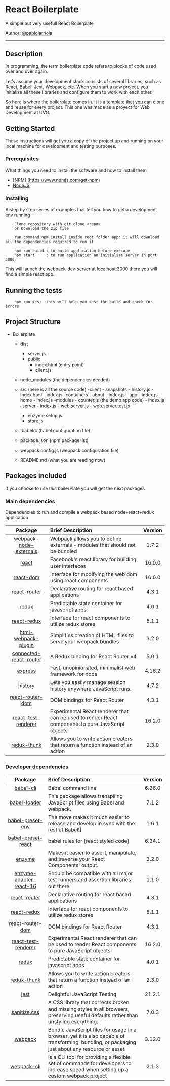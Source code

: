 # React Boilerplate

A simple but very usefull React Boilerplate

Author: [@pabloiarriola](https://github.com/pabloiarriola) 

***

## Description 

In programming, the term boilerplate code refers to blocks of code used over and over again.

Let’s assume your development stack consists of several libraries, such as React, Babel, Jest, Webpack, etc. 
When you start a new project, you initialize all these libraries and configure them to work with each other.

So here is where the boilerplate comes in. It is a template that you can clone and reuse for every project.
This one was made as a proyect for Web Development at UVG.  


## Getting Started

These instructions will get you a copy of the project up and running on your local machine for development and testing purposes.

### Prerequisites

What things you need to install the software and how to install them

- [NPM] (https://www.npmjs.com/get-npm)
- [NodeJS](https://nodejs.org/en/)

### Installing

A step by step series of examples that tell you how to get a development env running

```
    Clone repository with git clone <repo>
	or Download the zip file
```

```
    run command npm install inside root folder app: it will download all the dependencies required to run it

    npm run build : to build application before execute
    npm start     : to run application an initialize server in port 3000
```
This will launch the webpack-dev-server at [localhost:3000](http://localhost:3000/) there you will find a simple react app.

## Running the tests

```
    npm run test :this will help you test the build and check for errors
```

## Project Structure

- Boilerplate  
  - dist  
    - server.js 
	- public
		- index.html (entry point)  
		- client.js
  - node_modules (the dependencies needed)  
  - src (here is all the source code)
	-client
		- snapshots
		- history.js
		- index.html
		- index.js
	-containers
		- about
			- index.js
		- app
			- index.js
		- home
			- index.js
	-modules
		- counter.js (the demo app code)
		- index.js
	-server
		- index.js
		- web.server.js
		- web.server.test.js
	- enzyme.setup.js
	- store.js
	
  - .babelrc (babel configuration file)  
  - package.json (npm package list)  
  - webpack.config.js (webpack configuration file)  
  - README.md (what you are reading now)  
  
## Packages included

If you choose to use this boilerPlate you will get the next packages

### Main dependencies
Dependencies to run and compile a webpack based node+react+redux application

| Package| Brief Description | Version|
|:-------------:|:-------------|:-----:|
| [webpack-node-externals][1] | Webpack allows you to define externals - modules that should not be bundled|1.7.2|
| [react][2] | Facebook's react library for building user interfaces | 16.0.0 |
| [react-dom][3] | Interface for modifying the web dom using react components | 16.0.0
| [react-router][4] | Declarative routing for react based applications | 4.3.1 |
| [redux][5] | Predictable state container for javascript apps | 4.0.1 |
| [react-redux][6] | Interface for react components to utilize redux stores | 5.1.1 |
| [html-webpack-plugin][7] | Simplifies creation of HTML files to serve your webpack bundles | 3.2.0 |
| [connected-react-router][8] | A Redux binding for React Router v4| 5.0.1 |
| [express][9] | Fast, unopinionated, minimalist web framework for node| 4.16.2 |
| [history][10] | Lets you easily manage session history anywhere JavaScript runs.| 4.7.2 |
| [react-router-dom][11] | DOM bindings for React Router | 4.3.1 |
| [react-test-renderer][12] | Experimental React renderer that can be used to render React components to pure JavaScript objects | 16.2.0 |
| [redux-thunk][13] | Allows you to write action creators that return a function instead of an action | 2.3.0 |

### Developer dependencies

| Package| Brief Description | Version|
|:-------------:|:-------------|:-----:|
| [babel-cli][14]| Babel command line |6.26.0|
| [babel-loader][15]|This package allows transpiling JavaScript files using Babel and webpack. | 7.1.2|
| [babel-preset-env][16] | The move makes it much easier to release and develop in sync with the rest of Babel!] | 1.6.1 |
| [babel-preset-react][17] | babel rules for [react styled code]| 6.24.1|
| [enzyme][18]| Makes it easier to assert, manipulate, and traverse your React Components' output.| 3.2.0|
| [enzyme-adapter-react-16][19] |  Should be compatible with all major test runners and assertion libraries out there | 1.1.0 |
| [react-router][4] | Declarative routing for react based applications | 4.3.1 |
| [react-redux][6] | Interface for react components to utilize redux stores | 5.1.1 |
| [react-router-dom][11] | DOM bindings for React Router | 4.3.1 |
| [react-test-renderer][12] | Experimental React renderer that can be used to render React components to pure JavaScript objects | 16.2.0 |
| [redux][5] | Predictable state container for javascript apps | 4.0.1 |
| [redux-thunk][13] | Allows you to write action creators that return a function instead of an action | 2.3.0 |
| [jest][20] | Delightful JavaScript Testing | 21.2.1 |
| [sanitize.css][21] | A CSS library that corrects broken and missing styles in all browsers, preserving useful defaults rather than unstyling everything. |7.0.3 |
| [webpack][22] | Bundle JavaScript files for usage in a browser, yet it is also capable of transforming, bundling, or packaging just about any resource or asset.  | 3.12.0 |
| [webpack-cli][23] |Is a CLI tool for providing a flexible set of commands for developers to increase speed when setting up a custom webpack project |2.1.3 |


[1]:https://www.npmjs.com/package/webpack-node-externals
[2]:https://www.npmjs.com/package/react
[3]:https://www.npmjs.com/package/react-dom
[4]:https://www.npmjs.com/package/react-router
[5]:https://www.npmjs.com/package/redux
[6]:https://www.npmjs.com/package/react-redux
[7]:https://www.npmjs.com/package/html-webpack-plugin
[8]:https://www.npmjs.com/package/connected-react-router
[9]:https://www.npmjs.com/package/express
[10]:https://www.npmjs.com/package/history
[11]:https://www.npmjs.com/package/react-router-dom
[12]:https://www.npmjs.com/package/react-test-renderer
[13]:https://github.com/reduxjs/redux-thunk
[14]:https://www.npmjs.com/package/babel-cli
[15]:https://www.npmjs.com/package/babel-loader
[16]:https://www.npmjs.com/package/babel-preset-env
[17]:https://www.npmjs.com/package/@babel/preset-react
[18]:https://www.npmjs.com/package/enzyme
[19]:https://www.npmjs.com/package/enzyme-adapter-react-16
[20]:https://www.npmjs.com/package/jest
[21]:https://csstools.github.io/sanitize.css/
[22]:https://www.npmjs.com/package/webpack
[23]:https://www.npmjs.com/package/webpack-cli

